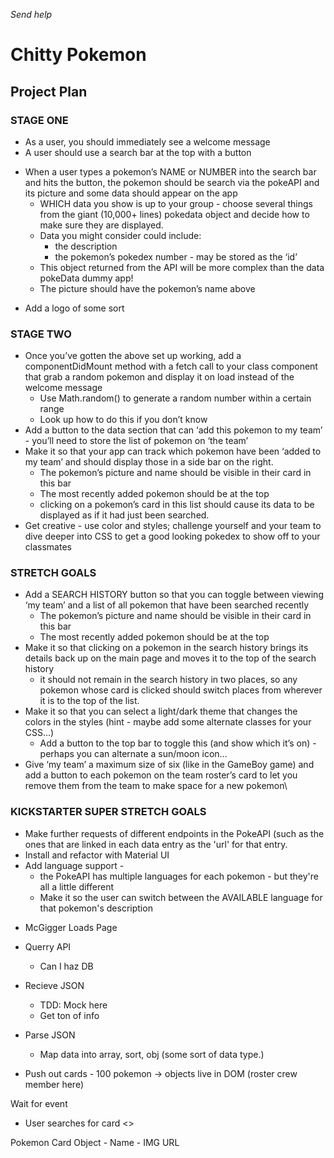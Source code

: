 _Send help_
# Chitty Pokemon
  ## Project Plan


### STAGE ONE
- As a user, you should immediately see a welcome message
- A user should use a search bar at the top with a button
* When a user types a pokemon’s NAME or NUMBER into the search bar and hits the button, the pokemon should be search via the pokeAPI and its picture and some data should appear on the app
    * WHICH data you show is up to your group - choose several things from the giant (10,000+ lines) pokedata object and decide how to make sure they are displayed.
    * Data you might consider could include:
        * the description
        * the pokemon’s pokedex number - may be stored as the ‘id’
    * This object returned from the API will be more complex than the data pokeData dummy app!
    * The picture should have the pokemon’s name above
- Add a logo of some sort

### STAGE TWO
* Once you’ve gotten the above set up working, add a componentDidMount method with a fetch call to your class component that grab a random pokemon and display it on load instead of the welcome message
    * Use Math.random() to generate a random number within a certain range
    * Look up how to do this if you don’t know
* Add a button to the data section that can ‘add this pokemon to my team’ - you’ll need to store the list of pokemon on ‘the team’
* Make it so that your app can track which pokemon have been ‘added to my team’ and should display those in a side bar on the right.
    * The pokemon’s picture and name should be visible in their card in this bar
    * The most recently added pokemon should be at the top
    * clicking on a pokemon’s card in this list should cause its data to be displayed as if it had just been searched.
* Get creative - use color and styles; challenge yourself and your team to dive deeper into CSS to get a good looking pokedex to show off to your classmates

### STRETCH GOALS
* Add a SEARCH HISTORY button so that you can toggle between viewing ‘my team’ and a list of all pokemon that have been searched recently
    * The pokemon’s picture and name should be visible in their card in this bar
    * The most recently added pokemon should be at the top
* Make it so that clicking on a pokemon in the search history brings its details back up on the main page and moves it to the top of the search history
    * it should not remain in the search history in two places, so any pokemon whose card is clicked should switch places from wherever it is to the top of the list.
* Make it so that you can select a light/dark theme that changes the colors in the styles (hint - maybe add some alternate classes for your CSS…)
    * Add a button to the top bar to toggle this (and show which it’s on) - perhaps you can alternate a sun/moon icon…
* Give ‘my team’ a maximum size of six (like in the GameBoy game) and add a button to each pokemon on the team roster’s card to let you remove them from the team to make space for a new pokemon\

### KICKSTARTER SUPER STRETCH GOALS
* Make further requests of different endpoints in the PokeAPI (such as the ones that are linked in each data entry as the 'url' for that entry.
* Install and refactor with Material UI
* Add language support -
    * the PokeAPI has multiple languages for each pokemon - but they're all a little different
    * Make it so the user can switch between the AVAILABLE language for that pokemon's description



- McGigger Loads Page
- Querry API

    - Can I haz DB
- Recieve JSON
    - TDD: Mock here
    - Get ton of info
- Parse JSON
    - Map data into array, sort, obj (some sort of data type.)
- Push out cards - 100 pokemon -> objects live in DOM (roster crew member here)

Wait for event

- User searches for card <>


Pokemon Card Object
    - Name
    - IMG URL
